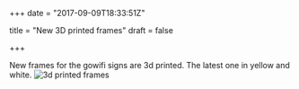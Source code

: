 +++
date = "2017-09-09T18:33:51Z"





















title = "New 3D printed frames"
draft = false

+++
New frames for the gowifi signs are 3d printed.  The latest one in yellow and white. 
![3d printed frames][1]


  [1]: https://res.cloudinary.com/dtnahfj7l/v1504981873/yv9rs1pasfapqng4y4d8
